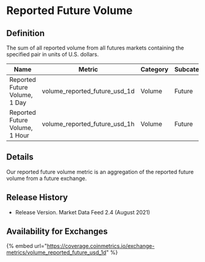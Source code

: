 # Reported Future Volume

## Definition

The sum of all reported volume from all futures markets containing the specified pair in units of U.S. dollars.

| Name                           | Metric                            | Category | Subcategory | Type | Unit | Frequency |
| ------------------------------ | --------------------------------- | -------- | ----------- | ---- | ---- | --------- |
| Reported Future Volume, 1 Day  | volume\_reported\_future\_usd\_1d | Volume   | Future      | Sum  | USD  | 1d        |
| Reported Future Volume, 1 Hour | volume\_reported\_future\_usd\_1h | Volume   | Future      | Sum  | USD  | 1h        |

## Details

Our reported future volume metric is an aggregation of the reported future volume from a future exchange.  &#x20;

## Release History

* Release Version. Market Data Feed 2.4 (August 2021)&#x20;

## Availability for Exchanges

{% embed url="https://coverage.coinmetrics.io/exchange-metrics/volume_reported_future_usd_1d" %}
